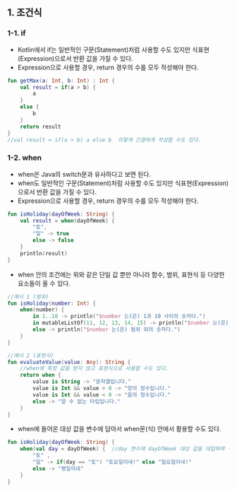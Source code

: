 ## 1. 조건식


### 1-1. if


- Kotlin에서 if는 일반적인 구문(Statement)처럼 사용할 수도 있지만 식표현(Expression)으로서 반환 값을 가질 수 있다.
- Expression으로 사용할 경우, return 경우의 수를 모두 작성해야 한다. 
```kotlin
fun getMax(a: Int, b: Int) : Int {
    val result = if(a > b) {
        a
    }
    else {
        b
    }
    return result
}
//val result = if(a > b) a else b  이렇게 간결하게 작성할 수도 있다.
```


### 1-2. when


- when은 Java의 switch문과 유사하다고 보면 된다.
- when도 일반적인 구문(Statement)처럼 사용할 수도 있지만 식표현(Expression)으로서 반환 값을 가질 수 있다.
- Expression으로 사용할 경우, return 경우의 수를 모두 작성해야 한다.
```kotlin
fun isHoliday(dayOfWeek: String) {
    val result = when(dayOfWeek) {
        "토",
        "일" -> true
        else -> false
    }
    println(result)
}
```


- when 안의 조건에는 위와 같은 단일 값 뿐만 아니라 함수, 범위, 표현식 등 다양한 요소들이 올 수 있다.
```kotlin
//예시 1 (범위)
fun isHoliday(number: Int) {
    when(number) {
        in 1..10 -> println("$number 는(은) 1과 10 사이의 숫자다.")
        in mutableListOf(11, 12, 13, 14, 15) -> println("$number 는(은) 11과 15 사이의 숫자다.")
        else -> println("$number 는(은) 범위 외의 숫자다.")
    }
}

//예시 2 (표현식)
fun evaluateValue(value: Any): String {
    //when에 특정 값을 받지 않고 표현식으로 사용할 수도 있다.
    return when {   
        value is String -> "문자열입니다."
        value is Int && value > 0 -> "양의 정수입니다."
        value is Int && value < 0 -> "음의 정수입니다."
        else -> "알 수 없는 타입입니다."
    }
}
```


- when에 들어온 대상 값을 변수에 담아서 when문(식) 안에서 활용할 수도 있다.
```kotlin
fun isHoliday(dayOfWeek: String) {
    when(val day = dayOfWeek) {  //day 변수에 dayOfWeek 대상 값을 대입하여 구문 내에서 사용 가능하도록 함
        "토" ,
        "일" -> if(day == "토") "토요일이네!" else "일요일이네!"
        else -> "평일이네"
    }
}
```
